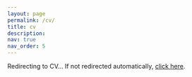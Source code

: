 ```yaml
---
layout: page
permalink: /cv/
title: cv
description:
nav: true
nav_order: 5
---
```


<script type="text/javascript">
  window.location.href = "/assets/pdf/Jing_Jing_Li_CV.pdf";
</script>

<p>Redirecting to CV... If not redirected automatically, <a href="/assets/pdf/Jing_Jing_Li_CV.pdf">click here</a>.</p>

